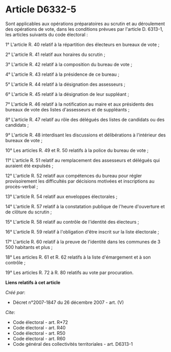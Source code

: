 # Article D6332-5

Sont applicables aux opérations préparatoires au scrutin et au déroulement des opérations de vote, dans les conditions
prévues par l'article D. 6313-1, les articles suivants du code électoral :

1° L'article R. 40 relatif à la répartition des électeurs en bureaux de vote ;

2° L'article R. 41 relatif aux horaires du scrutin ;

3° L'article R. 42 relatif à la composition du bureau de vote ;

4° L'article R. 43 relatif à la présidence de ce bureau ;

5° L'article R. 44 relatif à la désignation des assesseurs ;

6° L'article R. 45 relatif à la désignation de leur suppléant ;

7° L'article R. 46 relatif à la notification au maire et aux présidents des bureaux de vote des listes d'assesseurs et de
suppléants ;

8° L'article R. 47 relatif au rôle des délégués des listes de candidats ou des candidats ;

9° L'article R. 48 interdisant les discussions et délibérations à l'intérieur des bureaux de vote ;

10° Les articles R. 49 et R. 50 relatifs à la police du bureau de vote ;

11° L'article R. 51 relatif au remplacement des assesseurs et délégués qui auraient été expulsés ;

12° L'article R. 52 relatif aux compétences du bureau pour régler provisoirement les difficultés par décisions motivées et
inscriptions au procès-verbal ;

13° L'article R. 54 relatif aux enveloppes électorales ;

14° L'article R. 57 relatif à la constatation publique de l'heure d'ouverture et de clôture du scrutin ;

15° L'article R. 58 relatif au contrôle de l'identité des électeurs ;

16° L'article R. 59 relatif à l'obligation d'être inscrit sur la liste électorale ;

17° L'article R. 60 relatif à la preuve de l'identité dans les communes de 3 500 habitants et plus ;

18° Les articles R. 61 et R. 62 relatifs à la liste d'émargement et à son contrôle ;

19° Les articles R. 72 à R. 80 relatifs au vote par procuration.

**Liens relatifs à cet article**

_Créé par_:

  - Décret n°2007-1847 du 26 décembre 2007 - art. (V)

_Cite_:

  - Code électoral - art. R*72
  - Code électoral - art. R40
  - Code électoral - art. R50
  - Code électoral - art. R60
  - Code général des collectivités territoriales - art. D6313-1
